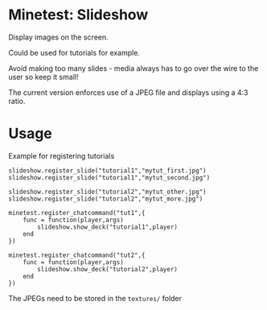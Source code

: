 # Minetest: Slideshow

Display images on the screen.

Could be used for tutorials for example.

Avoid making too many slides - media always has to go over the wire to the user so keep it small!

The current version enforces use of a JPEG file and displays using a 4:3 ratio.

# Usage

Example for registering tutorials

	slideshow.register_slide("tutorial1","mytut_first.jpg")
	slideshow.register_slide("tutorial1","mytut_second.jpg")

	slideshow.register_slide("tutorial2","mytut_other.jpg")
	slideshow.register_slide("tutorial2","mytut_more.jpg")

	minetest.register_chatcommand("tut1",{
		func = function(player,args)
			slideshow.show_deck("tutorial1",player)
		end
	})

	minetest.register_chatcommand("tut2",{
		func = function(player,args)
			slideshow.show_deck("tutorial2",player)
		end
	})

The JPEGs need to be stored in the `textures/` folder
